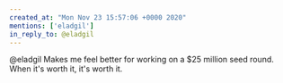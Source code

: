 ```yaml
---
created_at: "Mon Nov 23 15:57:06 +0000 2020"
mentions: ['eladgil']
in_reply_to: @eladgil
---
```


@eladgil Makes me feel better for working on a $25 million seed round. When it's worth it, it's worth it.